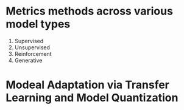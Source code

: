 # Metrics methods across various model types
1) Supervised
2) Unsupervised
3) Reinforcement
4) Generative

# Modeal Adaptation via Transfer Learning and Model Quantization
